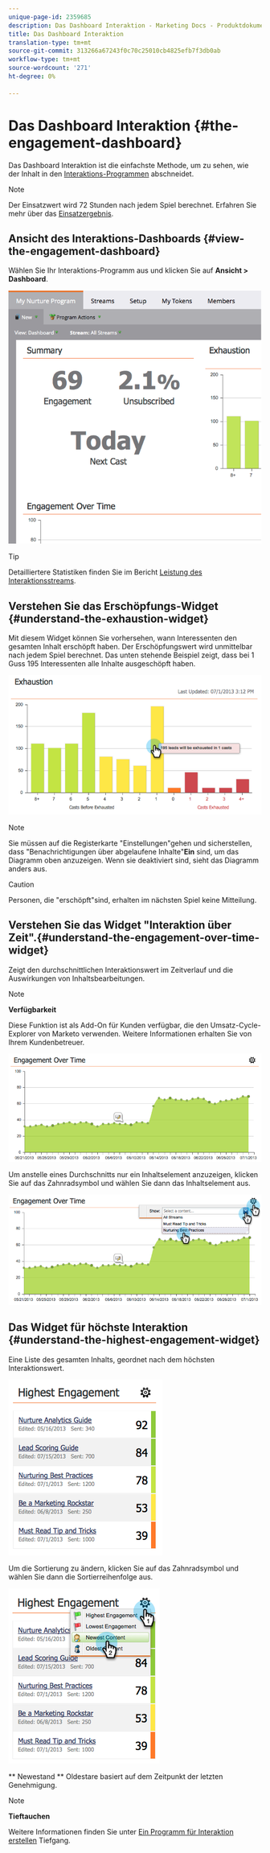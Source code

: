 ```yaml
---
unique-page-id: 2359685
description: Das Dashboard Interaktion - Marketing Docs - Produktdokumentation
title: Das Dashboard Interaktion
translation-type: tm+mt
source-git-commit: 313266a67243f0c70c25010cb4825efb7f3db0ab
workflow-type: tm+mt
source-wordcount: '271'
ht-degree: 0%

---
```



# Das Dashboard Interaktion {#the-engagement-dashboard}

Das Dashboard Interaktion ist die einfachste Methode, um zu sehen, wie der Inhalt in den [Interaktions-Programmen](http://docs.marketo.com/display/docs/drip+nurturing) abschneidet.

>[!NOTE]
>
>Der Einsatzwert wird 72 Stunden nach jedem Spiel berechnet. Erfahren Sie mehr über das [Einsatzergebnis](understanding-the-engagement-score.md).

## Ansicht des Interaktions-Dashboards {#view-the-engagement-dashboard}

Wählen Sie Ihr Interaktions-Programm aus und klicken Sie auf **Ansicht > Dashboard**.

![](assets/image2014-9-15-16-3a42-3a41.png)

>[!TIP]
>
>Detailliertere Statistiken finden Sie im Bericht [Leistung des Interaktionsstreams](engagement-stream-performance-report.md).

## Verstehen Sie das Erschöpfungs-Widget {#understand-the-exhaustion-widget}

Mit diesem Widget können Sie vorhersehen, wann Interessenten den gesamten Inhalt erschöpft haben. Der Erschöpfungswert wird unmittelbar nach jedem Spiel berechnet. Das unten stehende Beispiel zeigt, dass bei 1 Guss 195 Interessenten alle Inhalte ausgeschöpft haben.

![](assets/image2014-9-15-16-3a45-3a10.png)

>[!NOTE]
>
>Sie müssen auf die Registerkarte &quot;Einstellungen&quot;gehen und sicherstellen, dass &quot;Benachrichtigungen über abgelaufene Inhalte&quot;**Ein** sind, um das Diagramm oben anzuzeigen. Wenn sie deaktiviert sind, sieht das Diagramm anders aus.

>[!CAUTION]
>
>Personen, die &quot;erschöpft&quot;sind, erhalten im nächsten Spiel keine Mitteilung.

## Verstehen Sie das Widget &quot;Interaktion über Zeit&quot;.{#understand-the-engagement-over-time-widget}

Zeigt den durchschnittlichen Interaktionswert im Zeitverlauf und die Auswirkungen von Inhaltsbearbeitungen.

>[!NOTE]
>
>**Verfügbarkeit**
>
>Diese Funktion ist als Add-On für Kunden verfügbar, die den Umsatz-Cycle-Explorer von Marketo verwenden. Weitere Informationen erhalten Sie von Ihrem Kundenbetreuer.

![](assets/image2014-9-15-16-3a45-3a50.png)

Um anstelle eines Durchschnitts nur ein Inhaltselement anzuzeigen, klicken Sie auf das Zahnradsymbol und wählen Sie dann das Inhaltselement aus.

![](assets/image2014-9-15-16-3a46-3a45.png)

## Das Widget für höchste Interaktion {#understand-the-highest-engagement-widget}

Eine Liste des gesamten Inhalts, geordnet nach dem höchsten Interaktionswert.

![](assets/image2014-9-15-16-3a46-3a54.png)

Um die Sortierung zu ändern, klicken Sie auf das Zahnradsymbol und wählen Sie dann die Sortierreihenfolge aus.

![](assets/image2014-9-15-16-3a46-3a58.png)

** Newestand  ** Oldestare basiert auf dem Zeitpunkt der letzten Genehmigung.

>[!NOTE]
>
>**Tieftauchen**
>
>Weitere Informationen finden Sie unter [Ein Programm für Interaktion erstellen](../../../../product-docs/email-marketing/drip-nurturing/creating-an-engagement-program/create-an-engagement-program.md) Tiefgang.

